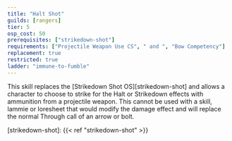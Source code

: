 ```yaml
---
title: "Halt Shot"
guilds: [rangers]
tier: 5
osp_cost: 50
prerequisites: ["strikedown-shot"]
requirements: ["Projectile Weapon Use CS", " and ", "Bow Competency"]
replacement: true
restricted: true
ladder: "immune-to-fumble"
---
```

This skill replaces the [Strikedown Shot OS][strikedown-shot] and allows a character to choose to strike for the Halt or Strikedown effects with ammunition from a projectile weapon. This cannot be used with a skill, lammie or loresheet that would modify the damage effect and will replace the normal Through call of an arrow or bolt.

[strikedown-shot]: {{< ref "strikedown-shot" >}}
